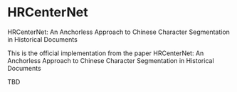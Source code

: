 # HRCenterNet
HRCenterNet: An Anchorless Approach to Chinese Character Segmentation in Historical Documents

This is the official implementation from the paper HRCenterNet: An Anchorless Approach to Chinese Character Segmentation in Historical Documents


TBD
